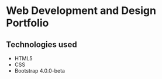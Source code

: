 # Web Development and Design Portfolio

## Technologies used

* HTML5
* CSS
* Bootstrap 4.0.0-beta

